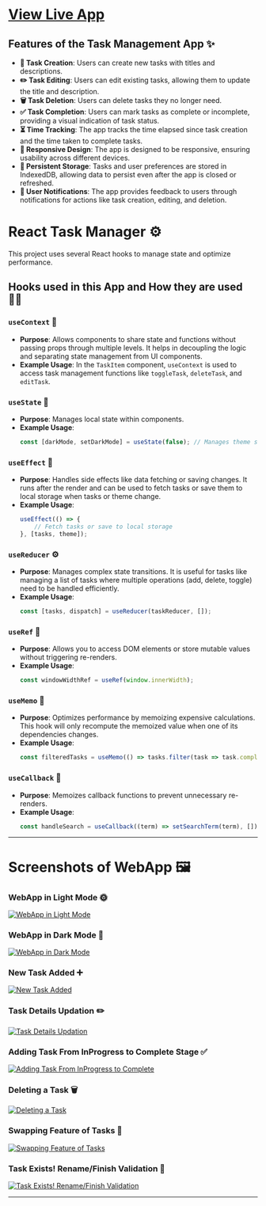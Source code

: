 # [View Live App](https://jyothi2828.github.io/TaskManagementApp/)

## Features of the Task Management App ✨

- **📝 Task Creation**: Users can create new tasks with titles and descriptions.
- **✏️ Task Editing**: Users can edit existing tasks, allowing them to update the title and description.
- **🗑️ Task Deletion**: Users can delete tasks they no longer need.
- **✅ Task Completion**: Users can mark tasks as complete or incomplete, providing a visual indication of task status.
- **⏳ Time Tracking**: The app tracks the time elapsed since task creation and the time taken to complete tasks.
- **📱 Responsive Design**: The app is designed to be responsive, ensuring usability across different devices.
- **💾 Persistent Storage**: Tasks and user preferences are stored in IndexedDB, allowing data to persist even after the app is closed or refreshed.
- **🔔 User Notifications**: The app provides feedback to users through notifications for actions like task creation, editing, and deletion.

# React Task Manager ⚙️

This project uses several React hooks to manage state and optimize performance.

## Hooks used in this App and How they are used 🧑‍💻

### `useContext` 🧩
- **Purpose**: Allows components to share state and functions without passing props through multiple levels. It helps in decoupling the logic and separating state management from UI components.
- **Example Usage**: 
    In the `TaskItem` component, `useContext` is used to access task management functions like `toggleTask`, `deleteTask`, and `editTask`.

### `useState` 💬
- **Purpose**: Manages local state within components.
- **Example Usage**: 
    ```javascript
    const [darkMode, setDarkMode] = useState(false); // Manages theme state
    ```

### `useEffect` 🔄
- **Purpose**: Handles side effects like data fetching or saving changes. It runs after the render and can be used to fetch tasks or save them to local storage when tasks or theme change.
- **Example Usage**: 
    ```javascript
    useEffect(() => {
        // Fetch tasks or save to local storage
    }, [tasks, theme]);
    ```

### `useReducer` ⚙️
- **Purpose**: Manages complex state transitions. It is useful for tasks like managing a list of tasks where multiple operations (add, delete, toggle) need to be handled efficiently.
- **Example Usage**:
    ```javascript
    const [tasks, dispatch] = useReducer(taskReducer, []);
    ```

### `useRef` 🔗
- **Purpose**: Allows you to access DOM elements or store mutable values without triggering re-renders.
- **Example Usage**:
    ```javascript
    const windowWidthRef = useRef(window.innerWidth);
    ```

### `useMemo` 🧠
- **Purpose**: Optimizes performance by memoizing expensive calculations. This hook will only recompute the memoized value when one of its dependencies changes.
- **Example Usage**:
    ```javascript
    const filteredTasks = useMemo(() => tasks.filter(task => task.completed), [tasks]);
    ```

### `useCallback` 🔄
- **Purpose**: Memoizes callback functions to prevent unnecessary re-renders.
- **Example Usage**:
    ```javascript
    const handleSearch = useCallback((term) => setSearchTerm(term), []);
    ```

---

# Screenshots of WebApp 🖼️

### WebApp in Light Mode 🌞
[![WebApp in Light Mode](https://github.com/user-attachments/assets/98eeea2b-b6ff-43cf-970f-5ba6beb21310)](https://github.com/user-attachments/assets/98eeea2b-b6ff-43cf-970f-5ba6beb21310)

### WebApp in Dark Mode 🌙
[![WebApp in Dark Mode](https://github.com/user-attachments/assets/e8a68364-9c6d-4096-9d53-43461be776e9)](https://github.com/user-attachments/assets/e8a68364-9c6d-4096-9d53-43461be776e9)

### New Task Added ➕
[![New Task Added](https://github.com/user-attachments/assets/e3b11b6e-ce0a-493f-9781-06a45c9732ae)](https://github.com/user-attachments/assets/e3b11b6e-ce0a-493f-9781-06a45c9732ae)

### Task Details Updation ✏️
[![Task Details Updation](https://github.com/user-attachments/assets/87a3f3ea-81b3-445a-8371-c2a8f0a63afa)](https://github.com/user-attachments/assets/87a3f3ea-81b3-445a-8371-c2a8f0a63afa)

### Adding Task From InProgress to Complete Stage ✅
[![Adding Task From InProgress to Complete](https://github.com/user-attachments/assets/943c14c4-1ed8-442f-992d-5e0f1b7691cf)](https://github.com/user-attachments/assets/943c14c4-1ed8-442f-992d-5e0f1b7691cf)

### Deleting a Task 🗑️
[![Deleting a Task](https://github.com/user-attachments/assets/671272bd-8bcc-43f0-8046-149b92ffac8a)](https://github.com/user-attachments/assets/671272bd-8bcc-43f0-8046-149b92ffac8a)

### Swapping Feature of Tasks 🔄
[![Swapping Feature of Tasks](https://github.com/user-attachments/assets/9eda3232-cc96-401a-8321-998d76504dd1)](https://github.com/user-attachments/assets/9eda3232-cc96-401a-8321-998d76504dd1)

### Task Exists! Rename/Finish Validation 🚨
[![Task Exists! Rename/Finish Validation](https://github.com/user-attachments/assets/dc505c97-f6bf-4a9d-9e9a-8586ea537937)](https://github.com/user-attachments/assets/dc505c97-f6bf-4a9d-9e9a-8586ea537937)

---
